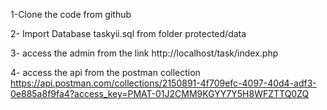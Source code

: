 1-Clone the code from github

2- Import Database taskyii.sql from folder protected/data

3- access the admin from the link http://localhost/task/index.php

4- access the api from the postman collection https://api.postman.com/collections/2150891-4f709efc-4097-40d4-adf3-0e885a8f9fa4?access_key=PMAT-01J2CMM9KGYY7Y5H8WFZTTQ0ZQ
